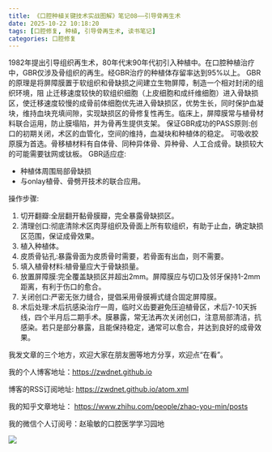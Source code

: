 ```yaml
---
title: 《口腔种植关键技术实战图解》笔记08——引导骨再生术
date: 2025-10-22 10:18:20
tags: [口腔修复, 种植, 引导骨再生术, 读书笔记]
categories: 口腔修复
---
```

1982年提出引导组织再生术，80年代末90年代初引入种植中。在口腔种植治疗中，GBR仅涉及骨组织的再生。经GBR治疗的种植体存留率达到95%以上。
GBR的原理是将屏障膜置于软组织和骨缺损之间建立生物屏障，制造一个相对封闭的组织环境，阻
止迁移速度较快的软组织细胞（上皮细胞和成纤维细胞）进入骨缺损区，使迁移速度较慢的成骨前体细胞优先进入骨缺损区，优势生长，同时保护血凝块，维持血块充填间隙，实现缺损区的骨修复性再生。临床上，屏障膜常与植骨材料联合运用，防止膜塌陷，并为骨再生提供支架。
保证GBR成功的PASS原则:创口的初期关闭，术区的血管化，空间的维持，血凝块和种植体的稳定。
可吸收胶原膜为首选。骨移植材料有自体骨、同种异体骨、异种骨、人工合成骨。缺损较大的可能需要钛网或钛板。
GBR适应症:
- 种植体周围局部骨缺损
- 与onlay植骨、骨劈开技术的联合应用。

操作步骤:
1. 切开翻瓣:全层翻开黏骨膜瓣，完全暴露骨缺损区。
2. 清理创口:彻底清除术区肉芽组织及骨面上所有软组织，有助于止血，确定缺损区范围，保证成骨效果。
3. 植入种植体。
4. 皮质骨钻孔:暴露骨面为皮质骨时需要，若骨面有出血，则不需要。
5. 填入植骨材料:植骨量应大于骨缺损量。
6. 放置屏障膜:完全覆盖缺损区并超出2mm。屏障膜应与切口及邻牙保持1-2mm距离，有利于伤口的愈合。
7. 关闭创口:严密无张力缝合，提倡采用骨膜褥式缝合固定屏障膜。
8. 术后处理:术后抗感染治疗一周，临时义齿要避免压迫植骨区，术后7-10天拆线，四个半月后二期手术。膜暴露，常无法再次关闭创口，注意局部清洁，抗感染。若只是部分暴露，且能保持稳定，通常可以愈合，并达到良好的成骨效果。







我发文章的三个地方，欢迎大家在朋友圈等地方分享，欢迎点“在看”。

我的个人博客地址：https://zwdnet.github.io

博客的RSS订阅地址: https://zwdnet.github.io/atom.xml

我的知乎文章地址： https://www.zhihu.com/people/zhao-you-min/posts

我的微信个人订阅号：赵瑜敏的口腔医学学习园地

![](https://zymblog-1258069789.cos.ap-chengdu.myqcloud.com/other/wx.jpg)